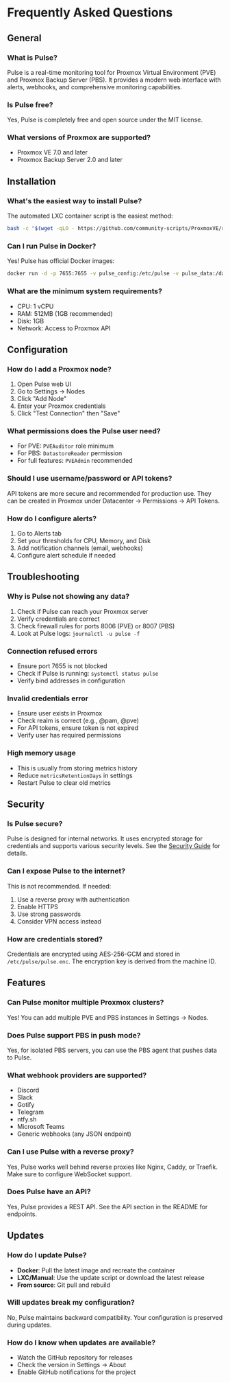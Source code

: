 # Frequently Asked Questions

## General

### What is Pulse?
Pulse is a real-time monitoring tool for Proxmox Virtual Environment (PVE) and Proxmox Backup Server (PBS). It provides a modern web interface with alerts, webhooks, and comprehensive monitoring capabilities.

### Is Pulse free?
Yes, Pulse is completely free and open source under the MIT license.

### What versions of Proxmox are supported?
- Proxmox VE 7.0 and later
- Proxmox Backup Server 2.0 and later

## Installation

### What's the easiest way to install Pulse?
The automated LXC container script is the easiest method:
```bash
bash -c "$(wget -qLO - https://github.com/community-scripts/ProxmoxVE/raw/main/ct/pulse.sh)"
```

### Can I run Pulse in Docker?
Yes! Pulse has official Docker images:
```bash
docker run -d -p 7655:7655 -v pulse_config:/etc/pulse -v pulse_data:/data rcourtman/pulse:latest
```

### What are the minimum system requirements?
- CPU: 1 vCPU
- RAM: 512MB (1GB recommended)
- Disk: 1GB
- Network: Access to Proxmox API

## Configuration

### How do I add a Proxmox node?
1. Open Pulse web UI
2. Go to Settings → Nodes
3. Click "Add Node"
4. Enter your Proxmox credentials
5. Click "Test Connection" then "Save"

### What permissions does the Pulse user need?
- For PVE: `PVEAuditor` role minimum
- For PBS: `DatastoreReader` permission
- For full features: `PVEAdmin` recommended

### Should I use username/password or API tokens?
API tokens are more secure and recommended for production use. They can be created in Proxmox under Datacenter → Permissions → API Tokens.

### How do I configure alerts?
1. Go to Alerts tab
2. Set your thresholds for CPU, Memory, and Disk
3. Add notification channels (email, webhooks)
4. Configure alert schedule if needed

## Troubleshooting

### Why is Pulse not showing any data?
1. Check if Pulse can reach your Proxmox server
2. Verify credentials are correct
3. Check firewall rules for ports 8006 (PVE) or 8007 (PBS)
4. Look at Pulse logs: `journalctl -u pulse -f`

### Connection refused errors
- Ensure port 7655 is not blocked
- Check if Pulse is running: `systemctl status pulse`
- Verify bind addresses in configuration

### Invalid credentials error
- Ensure user exists in Proxmox
- Check realm is correct (e.g., @pam, @pve)
- For API tokens, ensure token is not expired
- Verify user has required permissions

### High memory usage
- This is usually from storing metrics history
- Reduce `metricsRetentionDays` in settings
- Restart Pulse to clear old metrics

## Security

### Is Pulse secure?
Pulse is designed for internal networks. It uses encrypted storage for credentials and supports various security levels. See the [Security Guide](SECURITY.md) for details.

### Can I expose Pulse to the internet?
This is not recommended. If needed:
1. Use a reverse proxy with authentication
2. Enable HTTPS
3. Use strong passwords
4. Consider VPN access instead

### How are credentials stored?
Credentials are encrypted using AES-256-GCM and stored in `/etc/pulse/pulse.enc`. The encryption key is derived from the machine ID.

## Features

### Can Pulse monitor multiple Proxmox clusters?
Yes! You can add multiple PVE and PBS instances in Settings → Nodes.

### Does Pulse support PBS in push mode?
Yes, for isolated PBS servers, you can use the PBS agent that pushes data to Pulse.

### What webhook providers are supported?
- Discord
- Slack
- Gotify
- Telegram
- ntfy.sh
- Microsoft Teams
- Generic webhooks (any JSON endpoint)

### Can I use Pulse with a reverse proxy?
Yes, Pulse works well behind reverse proxies like Nginx, Caddy, or Traefik. Make sure to configure WebSocket support.

### Does Pulse have an API?
Yes, Pulse provides a REST API. See the API section in the README for endpoints.

## Updates

### How do I update Pulse?
- **Docker**: Pull the latest image and recreate the container
- **LXC/Manual**: Use the update script or download the latest release
- **From source**: Git pull and rebuild

### Will updates break my configuration?
No, Pulse maintains backward compatibility. Your configuration is preserved during updates.

### How do I know when updates are available?
- Watch the GitHub repository for releases
- Check the version in Settings → About
- Enable GitHub notifications for the project